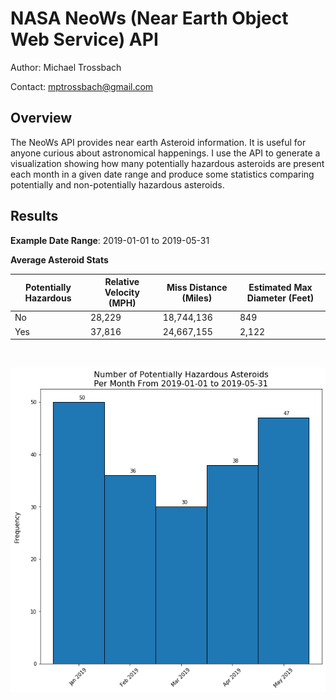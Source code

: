 # NASA NeoWs (Near Earth Object Web Service) API
Author: Michael Trossbach

Contact: mptrossbach@gmail.com

## Overview

The NeoWs API provides near earth Asteroid information. It is useful for anyone curious about astronomical happenings. I use the API to generate a visualization showing how many potentially hazardous asteroids are present each month in a given date range and produce some statistics comparing potentially and non-potentially hazardous asteroids.

## Results

**Example Date Range**: 2019-01-01 to 2019-05-31

**Average Asteroid Stats**

Potentially Hazardous | Relative Velocity (MPH) | Miss Distance (Miles) | Estimated Max Diameter (Feet)
--- | --- | --- | ---
No | 28,229 | 18,744,136 | 849
Yes | 37,816 | 24,667,155 | 2,122

<br>

![alt text](https://raw.githubusercontent.com/michotross257/nasa-api/master/images/potentially_hazardous_asteroid_plot.jpg)
